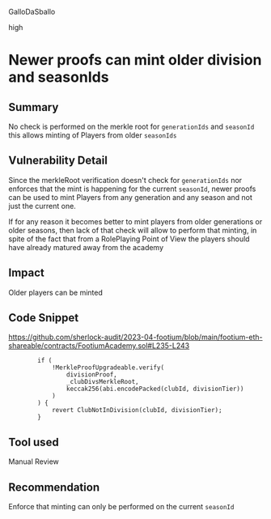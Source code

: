 GalloDaSballo

high

# Newer proofs can mint older division and seasonIds

## Summary

No check is performed on the merkle root for `generationIds` and `seasonId` this allows minting of Players from older `seasonIds`

## Vulnerability Detail

Since the merkleRoot verification doesn't check for `generationIds` nor enforces that the mint is happening for the current `seasonId`, newer proofs can be used to mint Players from any generation and any season and not just the current one.

If for any reason it becomes better to mint players from older generations or older seasons, then lack of that check will allow to perform that minting, in spite of the fact that from a RolePlaying Point of View the players should have already matured away from the academy

## Impact

Older players can be minted

## Code Snippet

https://github.com/sherlock-audit/2023-04-footium/blob/main/footium-eth-shareable/contracts/FootiumAcademy.sol#L235-L243

```solidity
        if (
            !MerkleProofUpgradeable.verify(
                divisionProof,
                _clubDivsMerkleRoot,
                keccak256(abi.encodePacked(clubId, divisionTier))
            )
        ) {
            revert ClubNotInDivision(clubId, divisionTier);
        }
```


## Tool used

Manual Review

## Recommendation

Enforce that minting can only be performed on the current `seasonId`
